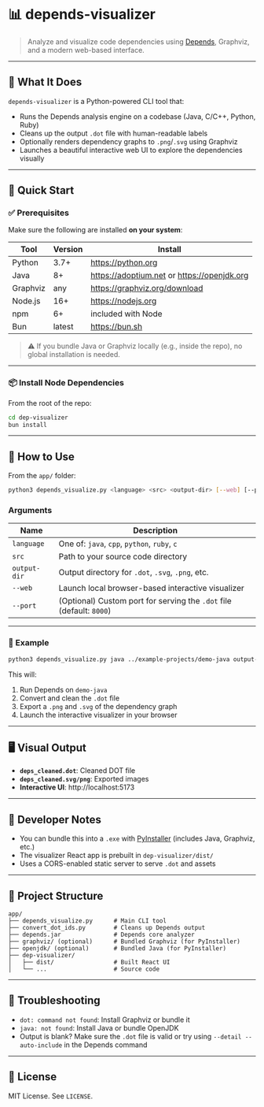 # 📊 depends-visualizer

> Analyze and visualize code dependencies using [Depends](https://github.com/multilang-depends/depends), Graphviz, and a modern web-based interface.

---

## 🧩 What It Does

`depends-visualizer` is a Python-powered CLI tool that:
- Runs the Depends analysis engine on a codebase (Java, C/C++, Python, Ruby)
- Cleans up the output `.dot` file with human-readable labels
- Optionally renders dependency graphs to `.png`/`.svg` using Graphviz
- Launches a beautiful interactive web UI to explore the dependencies visually

---

## 🚀 Quick Start

### ✅ Prerequisites

Make sure the following are installed **on your system**:

| Tool         | Version | Install |
|--------------|---------|---------|
| Python       | 3.7+    | https://python.org |
| Java         | 8+      | https://adoptium.net or https://openjdk.org |
| Graphviz     | any     | https://graphviz.org/download |
| Node.js      | 16+     | https://nodejs.org |
| npm          | 6+      | included with Node |
| Bun          | latest  | https://bun.sh |

> ⚠️ If you bundle Java or Graphviz locally (e.g., inside the repo), no global installation is needed.

---

### 📦 Install Node Dependencies

From the root of the repo:

```bash
cd dep-visualizer
bun install
```

---

## 📂 How to Use

From the `app/` folder:

```bash
python3 depends_visualize.py <language> <src> <output-dir> [--web] [--port <port>]
```

### Arguments

| Name        | Description                                       |
|-------------|---------------------------------------------------|
| `language`  | One of: `java`, `cpp`, `python`, `ruby`, `c`     |
| `src`       | Path to your source code directory                |
| `output-dir`| Output directory for `.dot`, `.svg`, `.png`, etc. |
| `--web`     | Launch local browser-based interactive visualizer |
| `--port`    | (Optional) Custom port for serving the `.dot` file (default: `8000`) |

---

### 🧪 Example

```bash
python3 depends_visualize.py java ../example-projects/demo-java output-java --web
```

This will:
1. Run Depends on `demo-java`
2. Convert and clean the `.dot` file
3. Export a `.png` and `.svg` of the dependency graph
4. Launch the interactive visualizer in your browser

---

## 🖥️ Visual Output

- **`deps_cleaned.dot`**: Cleaned DOT file
- **`deps_cleaned.svg/png`**: Exported images
- **Interactive UI**: http://localhost:5173

---

## 🔧 Developer Notes

- You can bundle this into a `.exe` with [PyInstaller](https://pyinstaller.org/) (includes Java, Graphviz, etc.)
- The visualizer React app is prebuilt in `dep-visualizer/dist/`
- Uses a CORS-enabled static server to serve `.dot` and assets

---

## 📁 Project Structure

```
app/
├── depends_visualize.py      # Main CLI tool
├── convert_dot_ids.py        # Cleans up Depends output
├── depends.jar               # Depends core analyzer
├── graphviz/ (optional)      # Bundled Graphviz (for PyInstaller)
├── openjdk/ (optional)       # Bundled Java (for PyInstaller)
├── dep-visualizer/
│   ├── dist/                 # Built React UI
│   └── ...                   # Source code
```

---

## 🧹 Troubleshooting

- `dot: command not found`: Install Graphviz or bundle it
- `java: not found`: Install Java or bundle OpenJDK
- Output is blank? Make sure the `.dot` file is valid or try using `--detail --auto-include` in the Depends command

---

## 📜 License

MIT License. See `LICENSE`.
